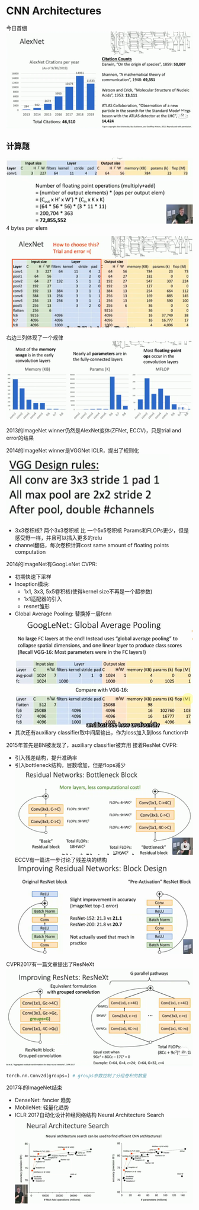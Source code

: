# CNN Architectures

今日首绷
![alt text](image.png)

## 计算题
![alt text](image-1.png)
4 bytes per elem

![alt text](image-2.png)

右边三列体现了一个规律
![alt text](image-3.png)

2013的ImageNet winner仍然是AlexNet变体(ZFNet, ECCV)，只是trial and error的结果

2014的ImageNet winner是VGGNet ICLR，提出了规则化
![alt text](image-4.png)
- 3x3卷积核? 两个3x3卷积核 比 一个5x5卷积核 Params和FLOPs更少，但是感受野一样，并且可以插入更多的relu
- channel翻倍，每次卷积计算cost same amount of floating points computation

2014的ImageNet有GoogLeNet CVPR: 
- 初期快速下采样
- Inception模块: 
  - 1x1, 3x3, 5x5卷积核(使得kernel size不再是一个超参数)
  - 1x1适配器的引入
  - resnet雏形
- Global Average Pooling: 替换掉一层fcnn
![alt text](image-5.png)
- 其次还有auxiliary classifier取中间层输出，作为loss加入到loss function中

2015年首先是BN被发现了，auxiliary classifier被弃用
接着ResNet CVPR: 
- 引入残差结构，提升准确率
- 引入bottleneck结构，层数增加，但是flops减少
![alt text](image-6.png)
ECCV有一篇进一步讨论了残差块的结构
![alt text](image-7.png)

CVPR2017有一篇文章提出了ResNeXt
![alt text](image-8.png)
```python
torch.nn.Conv2d(groups=) # groups参数控制了分组卷积的数量
```
2017年的ImageNet结束

- DenseNet: fancier 趋势
- MobileNet: 轻量化趋势
- ICLR 2017自动化设计神经网络结构 Neural Architecture Search
![alt text](image-9.png)
